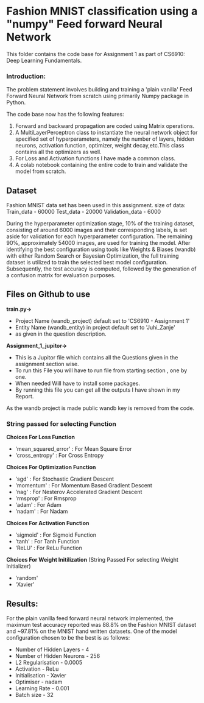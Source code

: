 # **Fashion MNIST classification using a "numpy" Feed forward Neural Network**

This folder contains the code base for Assignment 1 as part of CS6910: Deep Learning Fundamentals.

### Introduction:
The problem statement involves building and training a 'plain vanilla' Feed Forward Neural Network from scratch using primarily Numpy package in Python.  

The code base now has the following features:
1. Forward and backward propagation are coded using Matrix operations.
2. A MultiLayerPerceptron class to instantiate the neural network object for specified set of hyperparameters, namely the number of layers, hidden neurons, activation function, optimizer, weight decay,etc.This class contains all the optimizers as well.
3. For Loss and Activation functions I have made a common class.
4. A colab notebook containing the entire code to train and validate the model from scratch.

## Dataset

Fashion MNIST data set has been used in this assignment.
size of data:
Train_data  - 60000
Test_data - 20000
Validation_data - 6000

During the hyperparameter optimization stage, 10% of the training dataset, consisting of around 6000 images and their corresponding labels, is set aside for validation for each hyperparameter configuration. The remaining 90%, approximately 54000 images, are used for training the model.
After identifying the best configuration using tools like Weights & Biases (wandb) with either Random Search or Bayesian Optimization, the full training dataset is utilized to train the selected best model configuration. Subsequently, the test accuracy is computed, followed by the generation of a confusion matrix for evaluation purposes.

## Files on Github to use
**train.py->**
* Project Name (wandb_project) default set to 'CS6910 - Assignment 1'
* Entity Name (wandb_entity) in project default set to 'Juhi_Zanje'
* as given in the question description.

**Assignment_1_jupitor->**
* This is a Jupitor file which contains all the Questions given in the assignment section wise.
* To run this File you will have to run file from starting section , one by one.
* When needed Will have to install some packages.
* By running this file you can get all the outputs I have shown in my Report.

As the wandb project is made public wandb key is removed from the code.

### String passed for selecting Function
  
  **Choices For Loss Function**
  * 'mean_squared_error' : For Mean Square Error
  * 'cross_entropy' : For Cross Entropy

  **Choices For Optimization Function**
  * 'sgd' : For Stochastic Gradient Descent
  * 'momentum' : For Momentum Based Gradient Descent
  * 'nag' : For Nesterov Accelerated Gradient Descent
  * 'rmsprop' : For Rmsprop
  * 'adam' : For Adam
  * 'nadam' : For Nadam

  **Choices For Activation Function**
  * 'sigmoid' : For Sigmoid Function
  * 'tanh' : For Tanh Function
  * 'ReLU' : For ReLu Function
  
  **Choices For Weight Initilization** (String Passed For selecting Weight Initializer)
  * 'random' 
  * 'Xavier'


## Results:
For the plain vanilla feed forward neural network implemented, the maximum test accuracy reported was 88.8% on the Fashion MNIST dataset and ~97.81% on the MNIST hand written datasets.
One of the model configuration chosen to be  the best is as follows:

- Number of Hidden Layers - 4
- Number of Hidden Neurons - 256
- L2 Regularisation - 0.0005
- Activation - ReLu
- Initialisation - Xavier
- Optimiser - nadam
- Learning Rate - 0.001
- Batch size - 32